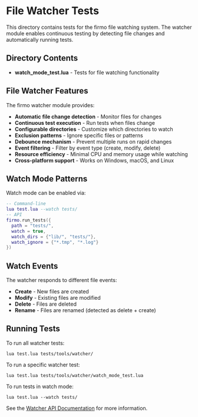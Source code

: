 # File Watcher Tests


This directory contains tests for the firmo file watching system. The watcher module enables continuous testing by detecting file changes and automatically running tests.

## Directory Contents



- **watch_mode_test.lua** - Tests for file watching functionality


## File Watcher Features


The firmo watcher module provides:


- **Automatic file change detection** - Monitor files for changes
- **Continuous test execution** - Run tests when files change
- **Configurable directories** - Customize which directories to watch
- **Exclusion patterns** - Ignore specific files or patterns
- **Debounce mechanism** - Prevent multiple runs on rapid changes
- **Event filtering** - Filter by event type (create, modify, delete)
- **Resource efficiency** - Minimal CPU and memory usage while watching
- **Cross-platform support** - Works on Windows, macOS, and Linux


## Watch Mode Patterns


Watch mode can be enabled via:


```lua
-- Command-line
lua test.lua --watch tests/
-- API
firmo.run_tests({
  path = "tests/",
  watch = true,
  watch_dirs = {"lib/", "tests/"},
  watch_ignore = {"*.tmp", "*.log"}
})
```



## Watch Events


The watcher responds to different file events:


- **Create** - New files are created
- **Modify** - Existing files are modified
- **Delete** - Files are deleted
- **Rename** - Files are renamed (detected as delete + create)


## Running Tests


To run all watcher tests:


```text
lua test.lua tests/tools/watcher/
```


To run a specific watcher test:


```text
lua test.lua tests/tools/watcher/watch_mode_test.lua
```


To run tests in watch mode:


```text
lua test.lua --watch tests/
```


See the [Watcher API Documentation](/docs/api/watcher.md) for more information.
